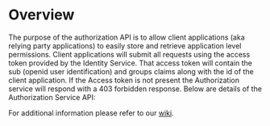 # Overview

The purpose of the authorization API is to allow client applications (aka relying party applications) to easily store and retrieve application level permissions. Client applications will submit all requests using the access token provided by the Identity Service. That access token will contain the sub (openid user identification) and groups claims along with the id of the client application. If the Access token is not present the Authorization service will respond with a 403 forbidden response. Below are details of the Authorization Service API:

For additional information please refer to our [wiki](https://github.com/HealthCatalyst/Fabric.Authorization/wiki).
